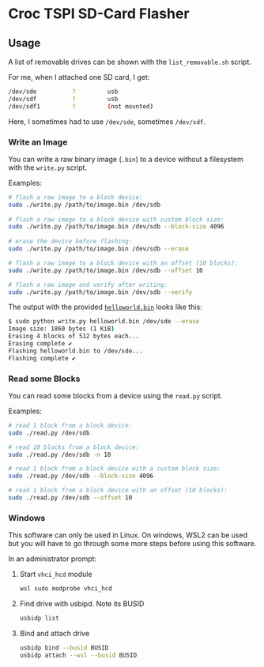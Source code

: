# Croc TSPI SD-Card Flasher

## Usage

A list of removable drives can be shown with the `list_removable.sh` script.

For me, when I attached one SD card, I get:
```bash
/dev/sde          ?         usb
/dev/sdf          ?         usb
/dev/sdf1         ?         (not mounted)
```
Here, I sometimes had to use `/dev/sde`, sometimes `/dev/sdf`.

### Write an Image

You can write a raw binary image (`.bin`) to a device without a filesystem with the `write.py` script.

Examples:
```bash
# flash a raw image to a block device:
sudo ./write.py /path/to/image.bin /dev/sdb
                    
# flash a raw image to a block device with custom block size:
sudo ./write.py /path/to/image.bin /dev/sdb --block-size 4096
                    
# erase the device before flashing:
sudo ./write.py /path/to/image.bin /dev/sdb --erase

# flash a raw image to a block device with an offset (10 blocks):
sudo ./write.py /path/to/image.bin /dev/sdb --offset 10

# flash a raw image and verify after writing:
sudo ./write.py /path/to/image.bin /dev/sdb --verify
```

The output with the provided [`helloworld.bin`](helloworld.bin) looks like this:
```bash
$ sudo python write.py helloworld.bin /dev/sde --erase
Image size: 1860 bytes (1 KiB)
Erasing 4 blocks of 512 bytes each...
Erasing complete ✔
Flashing helloworld.bin to /dev/sde...
Flashing complete ✔
```

### Read some Blocks

You can read some blocks from a device using the `read.py` script.

Examples:
```bash
# read 1 block from a block device:
sudo ./read.py /dev/sdb

# read 10 blocks from a block device:
sudo ./read.py /dev/sdb -n 10

# read 1 block from a block device with a custom block size:
sudo ./read.py /dev/sdb --block-size 4096

# read 1 block from a block device with an offset (10 blocks):
sudo ./read.py /dev/sdb --offset 10
```

### Windows

This software can only be used in Linux. On windows, WSL2 can be used but you will have to go through some more steps before using this software.

In an administrator prompt:

1. Start `vhci_hcd` module
    ```bash
    wsl sudo modprobe vhci_hcd
    ```
2. Find drive with usbipd. Note its BUSID
    ```bash
    usbidp list
    ```
3. Bind and attach drive
    ```bash
    usbidp bind --busid BUSID
    usbidp attach --wsl --busid BUSID
    ```
